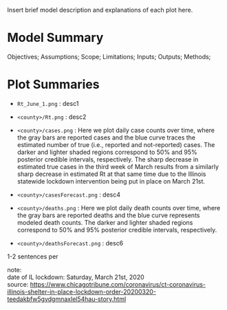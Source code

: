 Insert brief model description and explanations of each plot here.

# Model Summary

Objectives; Assumptions; Scope; Limitations;
Inputs; Outputs; Methods;

# Plot Summaries

- `Rt_June_1.png` : desc1

- `<county>/Rt.png` : desc2

- `<county>/cases.png` : Here we plot daily case counts over time, where the gray bars are reported cases and the blue curve traces the estimated number of true (i.e., reported and not-reported) cases. The darker and lighter shaded regions correspond to 50% and 95% posterior credible intervals, respectively. The sharp decrease in estimated true cases in the third week of March results from a similarly sharp decrease in estimated Rt at that same time due to the Illinois statewide lockdown intervention being put in place on March 21st. 

- `<county>/casesForecast.png` : desc4

- `<county>/deaths.png` : Here we plot daily death counts over time, where the gray bars are reported deaths and the blue curve represents modeled death counts. The darker and lighter shaded regions correspond to 50% and 95% posterior credible intervals, respectively. 

- `<county>/deathsForecast.png` : desc6

1-2 sentences per

note:  
date of IL lockdown: Saturday, March 21st, 2020  
source: https://www.chicagotribune.com/coronavirus/ct-coronavirus-illinois-shelter-in-place-lockdown-order-20200320-teedakbfw5gvdgmnaxlel54hau-story.html

